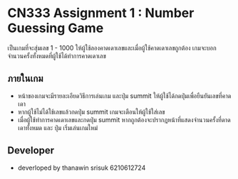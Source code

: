 # CN333 Assignment 1 : Number Guessing Game
เป็นเกมที่จะสุ่มเลข 1 - 1000 ให้ผู้ใช้ลองคาดเดาเลขและเมื่อผู้ใช้คาดเดาเลขถูกต้อง เกมจะบอกจำนวนครั้งทั้งหมดที่ผู้ใช้ได้ทำการคาดเดาเลข

## ภายในเกม
- หน้าของเกมจะมีรายละเอียดวิธีการเล่นเกม และปุ่ม summit ให้ผู้ใช้ได้กดปุ่มเพื่อยืนยันเลขที่คาดเดา 
- หากผู้ใช้ไม่ได้ใช้เลขแล้วกดปุ่ม summit เกมจะเตือนให้ผู้ใช้ใส่เลข
- เมื่อผู้ใช้ทำการคาดเดาเลขและกดปุ่ม summit หากถูกต้องจะปรากฎหน้าที่แสดงจำนวนครั้งที่ดาดเดาทั้งหมด และ ปุ่ม เริ่มเล่นเกมใหม่


## Developer
- deverloped by thanawin srisuk 6210612724